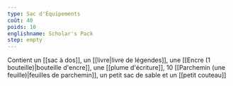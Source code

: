 ```yaml
---
type: Sac d'Équipements
coût: 40
poids: 10
englishname: Scholar's Pack
step: empty
---
```

Contient un [[sac à dos]], un [[livre|livre de légendes]],  une [[Encre (1 bouteille)|bouteille d'encre]], une [[plume d'écriture]], 10 [[Parchemin (une feuille)|feuilles de parchemin]], un petit sac de sable et un [[petit couteau]]